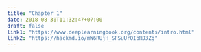 ```yaml
---
title: "Chapter 1"
date: 2018-08-30T11:32:47+07:00
draft: false
link1: "https://www.deeplearningbook.org/contents/intro.html"
link2: "https://hackmd.io/mW6RUjH_SFSuUrOIbRD3Zg"
---
```

